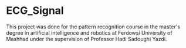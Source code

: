 # ECG_Signal
 This project was done for the pattern recognition course in the master's degree in artificial intelligence and robotics at Ferdowsi University of Mashhad under the supervision of Professor Hadi Sadoughi Yazdi.
